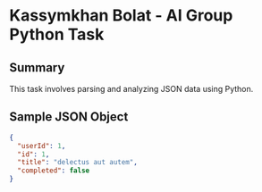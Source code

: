 # Kassymkhan Bolat - AI Group Python Task

## Summary

This task involves parsing and analyzing JSON data using Python.

## Sample JSON Object

```json
{
  "userId": 1,
  "id": 1,
  "title": "delectus aut autem",
  "completed": false
}
